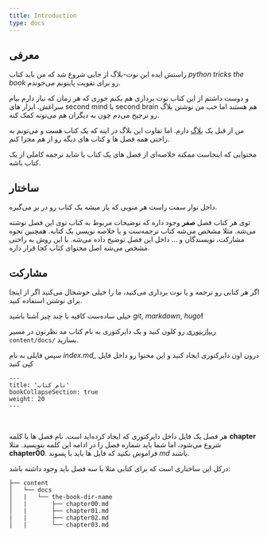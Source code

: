 ```yaml
---
title: Introduction
type: docs
---
```


## معرفی

راستش ایده این نوت-بلاگ از جایی شروع شد که من باید کتاب
*python tricks the book*
رو برای تقویت پایتونم می‌خوندم.

و دوست داشتم از این کتاب نوت برداری هم بکنم جوری که هر زمان که نیاز دارم
بیام سراغش. ابزار های
second mind
یا
second brain
هم هستند اما خب من نوشتن بلاگ رو ترجیح می‌دم چون به دیگران هم می‌تونه کمک کنه.

من از قبل یک
[بلاگ](https://shabane.github.io/)
دارم. اما تفاوت این بلاگ در اینه که یک کتاب هست
و می‌تونم به راحتی همه فصل ها و کتاب های دیگه رو از هم مجزا کنم.

محتوایی که اینجاست ممکنه خلاصه‌ای از فصل های یک کتاب یا شاید ترجمه کاملی از
یک کتاب باشه.

## ساختار

داخل نوار سمت راست هر منویی که باز میشه یک کتاب رو
در بر می‌گیره.

توی هر کتاب فصل **صفر** وجود داره که توضیحات مربوط به کتاب توی این فصل نوشته می‌شه.
مثلا مشخص می‌شه کتاب ترجمه‌ست و یا خلاصه نویسی یک کتابه.
همچنین نحوه مشارکت، نویسندگان و ... داخل این فصل توضیح داده می‌شه.
با این روش به راحتی مشخص می‌شه اصل محتوای کتاب کجا قرار داره.


## مشارکت

اگر هر کتابی رو ترجمه و یا نوت برداری می‌کنید، ما را خیلی خوشحال می‌کنید اگر از
اینجا برای نوشتن استفاده کنید.

خیلی ساده‌ست کافیه با چند چیز آشنا باشید
*git*, *markdown*, *hugo*__!__

[ریپازیتوری]()
رو کلون کنید 
و یک دایرکتوری به نام کتاب مد نظرتون در مسیر 
`content/docs/`
بسازید.

سپس فایلی به نام
*index.md_*
درون اون دایرکتوری ایجاد کنید و این محتوا رو داخل فایل کپی کنید

<div dir='ltr'>

    ---
    title: 'نام کتاب'
    bookCollapseSection: true
    weight: 20
    ---
</div>

</br>

هر فصل یک فایل داخل دایرکتوری که ایجاد کرده‌اید است.
نام فصل ها با کلمه
**chapter**
شروع می‌شود، اما شما باید شماره فصل را در ادامه این کلمه بنویسید. مثلا
**chapter00**.
فراموش نکنید که فایل ها باید با پسوند
*md*
باشند.

درکل این ساختاری است که برای کتابی مثلا با سه فصل باید وجود داشته باشد:

<div dir='ltr'>

    ├── content
    │   └── docs
    │   |   └── the-book-dir-name
    │   |       ├── chapter00.md
    │   |       ├── chapter01.md
    |   |       ├── chapter02.md
    │   |       └── chapter03.md
</div>
